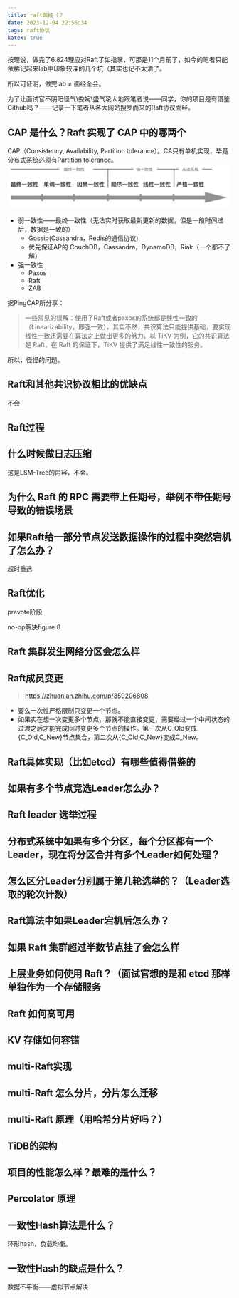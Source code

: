 ```yaml
---
title: raft面经（？
date: 2023-12-04 22:56:34
tags: raft协议
katex: true
---
```

按理说，做完了6.824理应对Raft了如指掌，可那是11个月前了，如今的笔者只能依稀记起来lab中印象较深的几个坑（其实也记不太清了。

所以可证明，做完lab $\not=$ 面经全会。

为了让面试官不阴阳怪气\委婉\盛气凌人地跟笔者说——同学，你的项目是有借鉴Github吗？——记录一下笔者从各大网站搜罗而来的Raft协议面经。

## CAP 是什么？Raft 实现了 CAP 中的哪两个
CAP（Consistency, Availability, Partition tolerance）。CA只有单机实现，毕竟分布式系统必须有Partition tolerance。
![一致性细分类](/img/raft/consistency.jpg)

- 弱一致性——最终一致性（无法实时获取最新更新的数据，但是一段时间过后，数据是一致的）
  - Gossip(Cassandra，Redis的通信协议)
  - 优先保证AP的 CouchDB，Cassandra，DynamoDB，Riak（一个都不了解）
- 强一致性
  -  Paxos
  -  Raft
  -  ZAB

据PingCAP所分享：
> 一些常见的误解：使用了Raft或者paxos的系统都是线性一致的（Linearizability，即强一致），其实不然，共识算法只能提供基础，要实现线性一致还需要在算法之上做出更多的努力。以 TiKV 为例，它的共识算法是 Raft，在 Raft 的保证下，TiKV 提供了满足线性一致性的服务。

所以，怪怪的问题。

## Raft和其他共识协议相比的优缺点
不会

## Raft过程

## 什么时候做日志压缩
这是LSM-Tree的内容，不会。

## 为什么 Raft 的 RPC 需要带上任期号，举例不带任期号导致的错误场景

## 如果Raft给一部分节点发送数据操作的过程中突然宕机了怎么办？
超时重选

## Raft优化
prevote阶段

no-op解决figure 8

## Raft 集群发生网络分区会怎么样

## Raft成员变更
> https://zhuanlan.zhihu.com/p/359206808

- 要么一次性严格限制只变更一个节点。
- 如果实在想一次变更多个节点，那就不能直接变更，需要经过一个中间状态的过渡之后才能完成同时变更多个节点的操作。第一次从C_Old变成{C_Old,C_New}节点集合，第二次从{C_Old,C_New}变成C_New。


## Raft具体实现（比如etcd）有哪些值得借鉴的

## 如果有多个节点竞选Leader怎么办？

## Raft leader 选举过程

## 分布式系统中如果有多个分区，每个分区都有一个Leader，现在将分区合并有多个Leader如何处理？

## 怎么区分Leader分别属于第几轮选举的？（Leader选取的轮次计数）

## Raft算法中如果Leader宕机后怎么办？

## 如果 Raft 集群超过半数节点挂了会怎么样

## 上层业务如何使用 Raft？（面试官想的是和 etcd 那样单独作为一个存储服务

## Raft 如何高可用

## KV 存储如何容错

## multi-Raft实现

## multi-Raft 怎么分片，分片怎么迁移

## multi-Raft 原理（用哈希分片好吗？）

## TiDB的架构

## 项目的性能怎么样？最难的是什么？

## Percolator 原理

## 一致性Hash算法是什么？
环形hash，负载均衡。

## 一致性Hash的缺点是什么？
数据不平衡——虚拟节点解决

